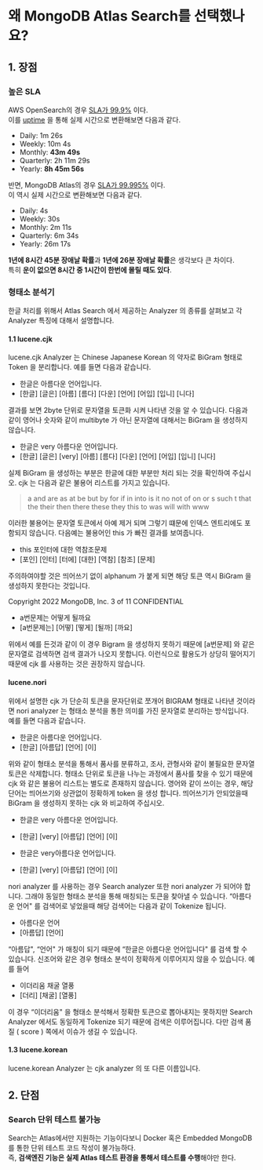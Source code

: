 # 왜 MongoDB Atlas Search를 선택했나요?

## 1. 장점

### 높은 SLA

AWS OpenSearch의 경우 [SLA가 99.9%](https://aws.amazon.com/ko/opensearch-service/faqs/) 이다.  
이를 [uptime](https://uptime.is/) 을 통해 실제 시간으로 변환해보면 다음과 같다.

* Daily: 1m 26s
* Weekly: 10m 4s
* Monthly: **43m 49s**
* Quarterly: 2h 11m 29s
* Yearly: **8h 45m 56s**

반면, MongoDB Atlas의 경우 [SLA가 99.995%](https://www.mongodb.com/ko-kr/cloud/atlas/reliability) 이다.  
이 역시 실제 시간으로 변환해보면 다음과 같다.

* Daily: 4s
* Weekly: 30s
* Monthly: 2m 11s
* Quarterly: 6m 34s
* Yearly: 26m 17s

**1년에 8시간 45분 장애날 확률**과 **1년에 26분 장애날 확률**은 생각보다 큰 차이다.  
특히 **운이 없으면 8시간 중 1시간이 한번에 몰릴 때도 있다**.  


### 형태소 분석기

한글 처리를 위해서 Atlas Search 에서 제공하는 Analyzer 의 종류를 살펴보고 각 Analyzer
특징에 대해서 설명합니다.

#### 1.1 lucene.cjk

lucene.cjk Analyzer 는 Chinese Japanese Korean 의 약자로 BiGram 형태로 Token 을
분리합니다. 예를 들면 다음과 같습니다.

* 한글은 아름다운 언어입니다.
* [한글] [글은] [아름] [름다] [다운] [언어] [어입] [입니] [니다]

결과를 보면 2byte 단위로 문자열을 토큰화 시켜 나타낸 것을 알 수 있습니다.
다음과 같이 영어나 숫자와 같이 multibyte 가 아닌 문자열에 대해서는 BiGram 을
생성하지 않습니다.

* 한글은 very 아름다운 언어입니다.
* [한글] [글은] [very] [아름] [름다] [다운] [언어] [어입] [입니] [니다]

실제 BiGram 을 생성하는 부분은 한글에 대한 부분만 처리 되는 것을 확인하여
주십시오.
cjk 는 다음과 같은 불용어 리스트를 가지고 있습니다.

> a and are as at be but by for if in into is it no not of on or s such t that the their
> then there these they this to was will with www

이러한 불용어는 문자열 토큰에서 아예 제거 되며 그렇기 떄문에 인덱스 엔트리에도
포함되지 않습니다. 다음예는 불용어인 this 가 빠진 결과를 보여줍니다.

* this 포인터에 대한 역참조문제
* [포인] [인터] [터에] [대한] [역참] [참조] [문제]

주의하여야할 것은 띄어쓰기 없이 alphanum 가 붙게 되면 해당 토큰 역시 BiGram 을
생성하지 못한다는 것입니다.

Copyright 2022 MongoDB, Inc. 3 of 11
CONFIDENTIAL

* a번문제는 어떻게 될까요
* [a번문제는] [어떻] [떻게] [될까] [까요]

위에서 예를 든것과 같이 이 경우 Bigram 을 생성하지 못하기 때문에 [a번문제] 와 같은
문자열로 검색하면 검색 결과가 나오지 못합니다. 이런식으로 활용도가 상당히
떨어지기 때문에 cjk 를 사용하는 것은 권장하지 않습니다.

#### lucene.nori

위에서 설명한 cjk 가 단순히 토큰을 문자단위로 쪼개어 BIGRAM 형태로 나타낸
것이라면 nori analyzer 는 형태소 분석을 통한 의미를 가진 문자열로 분리하는
방식입니다. 예를 들면 다음과 같습니다.

* 한글은 아름다운 언어입니다.
* [한글] [아름답] [언어] [이]

위와 같이 형태소 분석을 통해서 품사를 분류하고, 조사, 관형사와 같이 불필요한
문자열 토큰은 삭제합니다. 형태소 단위로 토큰을 나누는 과정에서 품사를 찾을 수
있기 때문에 cjk 와 같은 불용어 리스트는 별도로 존재하지 않습니다.
영어와 같이 쓰이는 경우, 해당 단어는 띄어쓰기와 상관없이 정확하게 token 을 생성
합니다. 띄어쓰기가 안되었을때 BiGram 을 생성하지 못하는 cjk 와 비교하여 주십시오.

* 한글은 very 아름다운 언어입니다.
* [한글] [very] [아름답] [언어] [이]

* 한글은 very아름다운 언어입니다.
* [한글] [very] [아름답] [언어] [이]

nori analyzer 를 사용하는 경우 Search analyzer 또한 nori analyzer 가 되어야 합니다.
그래야 동일한 형태소 분석을 통해 매칭되는 토큰을 찾아낼 수 있습니다. “아름다운
언어" 를 검색어로 넣었을때 해당 검색어는 다음과 같이 Tokenize 됩니다.

* 아름다운 언어
* [아름답] [언어]

“아름답", “언어" 가 매칭이 되기 때문에 “한글은 아름다운 언어입니다" 를 검색 할 수
있습니다.
신조어와 같은 경우 형태소 분석이 정확하게 이루어지지 않을 수 있습니다. 예를 들어

* 이더리움 채굴 열풍
* [더리] [채굴] [열풍]

이 경우 “이더리움" 을 형태소 분석해서 정확한 토큰으로 뽑아내지는 못하지만 Search
Analyzer 에서도 동일하게 Tokenize 되기 때문에 검색은 이루어집니다. 다만 검색 품질
( score ) 쪽에서 이슈가 생길 수 있습니다.

#### 1.3 lucene.korean

lucene.korean Analyzer 는 cjk analyzer 의 또 다른 이름입니다.


## 2. 단점

### Search 단위 테스트 불가능

Search는 Atlas에서만 지원하는 기능이다보니 Docker 혹은 Embedded MongoDB를 통한 단위 테스트 코드 작성이 불가능하다.  
즉, **검색엔진 기능은 실제 Atlas 테스트 환경을 통해서 테스트를 수행**해야만 한다.  
